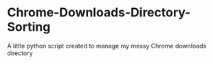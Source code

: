 Chrome-Downloads-Directory-Sorting
==================================
A little python script created to manage my messy Chrome downloads directory
